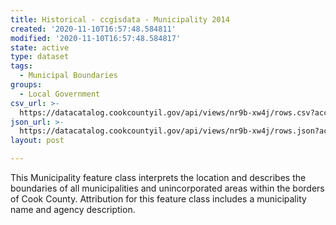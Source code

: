 ```yaml
---
title: Historical - ccgisdata - Municipality 2014
created: '2020-11-10T16:57:48.584811'
modified: '2020-11-10T16:57:48.584817'
state: active
type: dataset
tags:
  - Municipal Boundaries
groups:
  - Local Government
csv_url: >-
  https://datacatalog.cookcountyil.gov/api/views/nr9b-xw4j/rows.csv?accessType=DOWNLOAD
json_url: >-
  https://datacatalog.cookcountyil.gov/api/views/nr9b-xw4j/rows.json?accessType=DOWNLOAD
layout: post

---
```

This Municipality feature class interprets the location and describes the boundaries of all municipalities and unincorporated areas within the borders of Cook County. Attribution for this feature class includes a municipality name and agency description.
